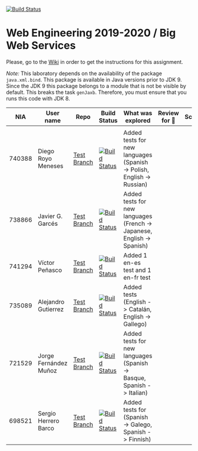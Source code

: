 ﻿[![Build Status](https://travis-ci.org/UNIZAR-30246-WebEngineering/lab2-big-ws.svg?branch=master)](https://travis-ci.org/UNIZAR-30246-WebEngineering/lab2-big-ws)
# Web Engineering 2019-2020 / Big Web Services
Please, go to the [Wiki](https://github.com/UNIZAR-30246-WebEngineering/lab2-big-ws/wiki) in order to get the instructions for this assignment.

*Note:*
This laboratory depends on the availability of the package `java.xml.bind`.
This package is available in Java versions prior to JDK 9. 
Since the JDK 9 this package belongs to a module that is not be visible by default.
This breaks the task `genJaxb`.
Therefore, you must ensure that you runs this code with JDK 8.


| NIA    | User name | Repo | Build Status | What was explored | Review for :gift: | Score
|--------|-----------|------|--------------|-------------------|----------------------|--------
|        |           |      |              |                   |                      |
|740388  | Diego Royo Meneses | [Test Branch](https://github.com/diegoroyo/lab2-big-ws/tree/test)    | [![Build Status](https://travis-ci.org/diegoroyo/lab2-big-ws.svg?branch=test)](https://travis-ci.org/diegoroyo/lab2-big-ws/tree/test)| Added tests for new languages (Spanish -> Polish, English -> Russian) |                      |
|738866  | Javier G. Garcés | [Test Branch](https://github.com/JaviBite/lab2-big-ws/tree/test)    | [![Build Status](https://travis-ci.org/JaviBite/lab2-big-ws.svg?branch=test)](https://travis-ci.org/JaviBite/lab2-big-ws/tree/test)| Added tests for new languages (French -> Japanese, English -> Spanish) |                      |
|741294  | Víctor Peñasco | [Test Branch](https://github.com/vpec/lab2-big-ws/tree/test)    | [![Build Status](https://travis-ci.org/vpec/lab2-big-ws.svg?branch=test)](https://travis-ci.org/vpec/lab2-big-ws/tree/test)| Added 1 en-es test and 1 en-fr test |                      |
|735089  | Alejandro Gutierrez | [Test Branch](https://github.com/AlexGuti14/lab2-big-ws/tree/test)    | [![Build Status](https://travis-ci.org/AlexGuti14/lab2-big-ws.svg?branch=test)](https://travis-ci.org/AlexGuti14/lab2-big-ws/tree/test)| Added tests (English -> Catalán, English -> Gallego) |                      |       
|721529  | Jorge Fernández Muñoz | [Test Branch](https://github.com/jorge97fernandez/lab2-big-ws/tree/test)    | [![Build Status](https://travis-ci.org/jorge97fernandez/lab2-big-ws.svg?branch=test)](https://travis-ci.org/jorge97fernandez/lab2-big-ws/tree/test)| Added tests for new languages (Spanish -> Basque, Spanish -> Italian) |                      |          
|698521  | Sergio Herrero Barco | [Test Branch](https://github.com/sherrero96/lab2-big-ws/tree/test)  | [![Build Status](https://travis-ci.org/sherrero96/lab2-big-ws.svg?branch=test)](https://travis-ci.org/sherrero96/lab2-big-ws/tree/test) | Added tests for (Spanish -> Galego, Spanish -> Finnish)| 
